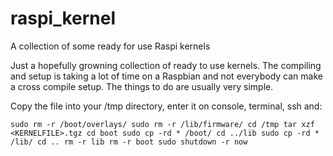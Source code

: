 # raspi_kernel
A collection of some ready for use Raspi kernels

Just a hopefully growning collection of ready to use kernels. The compiling and setup is taking a lot of time on a Raspbian and not everybody can make a cross compile setup. The things to do are usually very simple. 

Copy the file into your /tmp directory, enter it on console, terminal, ssh and:

`
sudo rm -r /boot/overlays/
sudo rm -r /lib/firmware/
cd /tmp
tar xzf <KERNELFILE>.tgz
cd boot
sudo cp -rd * /boot/
cd ../lib
sudo cp -rd * /lib/
cd ..
rm -r lib
rm -r boot
sudo shutdown -r now
`
